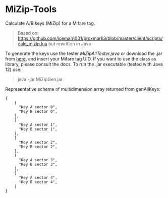 # MiZip-Tools
Calculate A/B keys (MiZip) for a Mifare tag.
> Based on: https://github.com/iceman1001/proxmark3/blob/master/client/scripts/calc_mizip.lua but rewritten in Java

To generate the keys use the tester *MiZipAllTester.java* or download the .jar from [here](https://github.com/ErikPelli/MiZipGen/releases), and insert your Mifare tag UID.
If you want to use the class as library, please consult the docs.
To run the .jar executable (tested with Java 12) use:
> java -jar MiZipGen.jar

Representative scheme of multidimension array returned from genAllKeys:
```
{
    [
      "Key A sector 0",
      "Key B sector 0",
    ],
    [
      "Key A sector 1",
      "Key B sector 1",
    ],
    [
      "Key A sector 2",
      "Key B sector 2",
    ],
    [
      "Key A sector 3",
      "Key B sector 3",
    ],
    [
      "Key A sector 4",
      "Key B sector 4",
    ]
}
```
